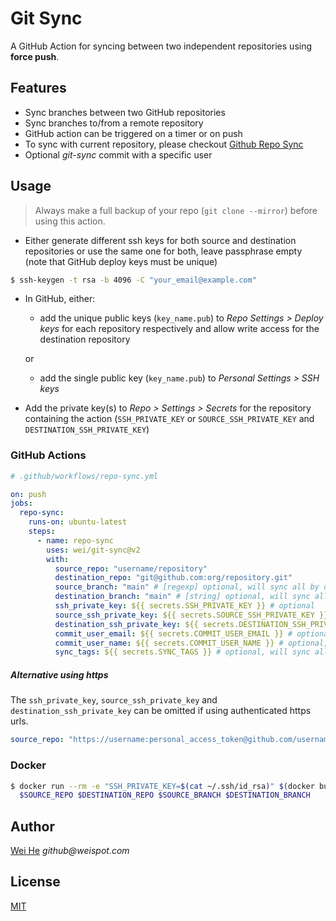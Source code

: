 # Git Sync

A GitHub Action for syncing between two independent repositories using **force push**.

## Features

- Sync branches between two GitHub repositories
- Sync branches to/from a remote repository
- GitHub action can be triggered on a timer or on push
- To sync with current repository, please checkout [Github Repo Sync](https://github.com/marketplace/actions/github-repo-sync)
- Optional _git-sync_ commit with a specific user

## Usage

> Always make a full backup of your repo (`git clone --mirror`) before using this action.

- Either generate different ssh keys for both source and destination repositories or use the same one for both, leave passphrase empty (note that GitHub deploy keys must be unique)

```sh
$ ssh-keygen -t rsa -b 4096 -C "your_email@example.com"
```

- In GitHub, either:

  - add the unique public keys (`key_name.pub`) to _Repo Settings > Deploy keys_ for each repository respectively and allow write access for the destination repository

  or

  - add the single public key (`key_name.pub`) to _Personal Settings > SSH keys_

- Add the private key(s) to _Repo > Settings > Secrets_ for the repository containing the action (`SSH_PRIVATE_KEY` or `SOURCE_SSH_PRIVATE_KEY` and `DESTINATION_SSH_PRIVATE_KEY`)

### GitHub Actions

```yml
# .github/workflows/repo-sync.yml

on: push
jobs:
  repo-sync:
    runs-on: ubuntu-latest
    steps:
      - name: repo-sync
        uses: wei/git-sync@v2
        with:
          source_repo: "username/repository"
          destination_repo: "git@github.com:org/repository.git"
          source_branch: "main" # [regexp] optional, will sync all by default
          destination_branch: "main" # [string] optional, will sync all by default
          ssh_private_key: ${{ secrets.SSH_PRIVATE_KEY }} # optional
          source_ssh_private_key: ${{ secrets.SOURCE_SSH_PRIVATE_KEY }} # optional, will override `SSH_PRIVATE_KEY`
          destination_ssh_private_key: ${{ secrets.DESTINATION_SSH_PRIVATE_KEY }} # optional, will override `SSH_PRIVATE_KEY`
          commit_user_email: ${{ secrets.COMMIT_USER_EMAIL }} # optional, will trigger 'git-sync' commit
          commit_user_name: ${{ secrets.COMMIT_USER_NAME }} # optional, will trigger 'git-sync' commit
          sync_tags: ${{ secrets.SYNC_TAGS }} # optional, will sync all tags
```

##### Alternative using https

The `ssh_private_key`, `source_ssh_private_key` and `destination_ssh_private_key` can be omitted if using authenticated https urls.

```yml
source_repo: "https://username:personal_access_token@github.com/username/repository.git"
```

### Docker

```sh
$ docker run --rm -e "SSH_PRIVATE_KEY=$(cat ~/.ssh/id_rsa)" $(docker build -q .) \
  $SOURCE_REPO $DESTINATION_REPO $SOURCE_BRANCH $DESTINATION_BRANCH
```

## Author

[Wei He](https://github.com/wei) _github@weispot.com_

## License

[MIT](https://wei.mit-license.org)
